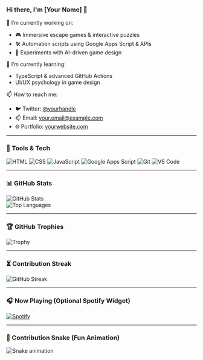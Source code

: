### Hi there, I'm [Your Name] 👋

🔭 I’m currently working on:  
- 🎮 Immersive escape games & interactive puzzles  
- 🛠️ Automation scripts using Google Apps Script & APIs  
- 🧠 Experiments with AI-driven game design

🌱 I’m currently learning:  
- TypeScript & advanced GitHub Actions  
- UI/UX psychology in game design

📫 How to reach me:  
- 🐦 Twitter: [@yourhandle](https://twitter.com/yourhandle)  
- 📫 Email: your.email@example.com  
- 🌐 Portfolio: [yourwebsite.com](https://yourwebsite.com)

---

### 🧰 Tools & Tech

![HTML](https://img.shields.io/badge/HTML5-E34F26?style=flat-square&logo=html5&logoColor=white)
![CSS](https://img.shields.io/badge/CSS3-1572B6?style=flat-square&logo=css3&logoColor=white)
![JavaScript](https://img.shields.io/badge/JavaScript-F7DF1E?style=flat-square&logo=javascript&logoColor=black)
![Google Apps Script](https://img.shields.io/badge/Google%20Apps%20Script-4285F4?style=flat-square&logo=google&logoColor=white)
![Git](https://img.shields.io/badge/Git-F05032?style=flat-square&logo=git&logoColor=white)
![VS Code](https://img.shields.io/badge/VS%20Code-007ACC?style=flat-square&logo=visual-studio-code&logoColor=white)

---

### 📊 GitHub Stats

![GitHub Stats](https://github-readme-stats.vercel.app/api?username=fletcherjmoore&show_icons=true&theme=radical)  
![Top Languages](https://github-readme-stats.vercel.app/api/top-langs/?username=fletcherjmoore&layout=compact&theme=radical)

---

### 🏆 GitHub Trophies

![Trophy](https://github-profile-trophy.vercel.app/?username=fletcherjmoore&theme=dracula&margin-w=15)

---

### ⏳ Contribution Streak

![GitHub Streak](https://github-readme-streak-stats.herokuapp.com?user=fletcherjmoore&theme=tokyonight)

---

### 🎧 Now Playing (Optional Spotify Widget)

[![Spotify](https://novatorem-fletcherjmoore.vercel.app/api/spotify)](https://open.spotify.com/user/yourspotifyid)

---

### 🐍 Contribution Snake (Fun Animation)

![Snake animation](https://github.com/fletcherjmoore/fletcherjmoore/blob/output/github-contribution-grid-snake.svg)
